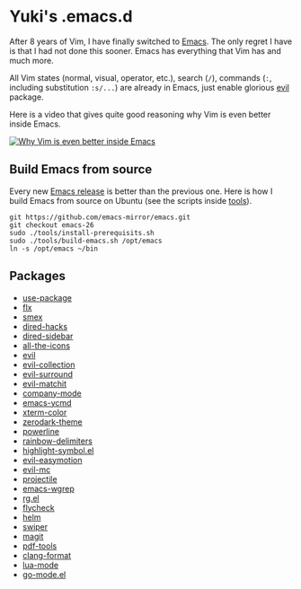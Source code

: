 Yuki's .emacs.d
===============

After 8 years of Vim, I have finally switched to [Emacs](https://www.gnu.org/software/emacs/). The only regret I have is that I had not done this sooner. Emacs has everything that Vim has and much more.

All Vim states (normal, visual, operator, etc.), search (`/`), commands (`:`, including substitution `:s/...`) are already in Emacs, just enable glorious [evil](https://github.com/emacs-evil/evil) package.

Here is a video that gives quite good reasoning why Vim is even better inside Emacs.

[![Why Vim is even better inside Emacs](http://img.youtube.com/vi/JWD1Fpdd4Pc/0.jpg)](http://www.youtube.com/watch?v=JWD1Fpdd4Pc "Why Vim is even better inside Emacs")

Build Emacs from source
-----------------------

Every new [Emacs release](https://www.gnu.org/software/emacs/history.html) is better than the previous one. Here is how I build Emacs from source on Ubuntu (see the scripts inside [tools](tools)).

``` shell
git https://github.com/emacs-mirror/emacs.git
git checkout emacs-26
sudo ./tools/install-prerequisits.sh
sudo ./tools/build-emacs.sh /opt/emacs
ln -s /opt/emacs ~/bin
```

Packages
--------

 - [use-package](https://github.com/jwiegley/use-package)
 - [flx](https://github.com/lewang/flx)
 - [smex](https://github.com/nonsequitur/smex)
 - [dired-hacks](https://github.com/Fuco1/dired-hacks)
 - [dired-sidebar](https://github.com/jojojames/dired-sidebar)
 - [all-the-icons](https://github.com/domtronn/all-the-icons.el)
 - [evil](https://github.com/emacs-evil/evil)
 - [evil-collection](https://github.com/emacs-evil/evil-collection)
 - [evil-surround](https://github.com/emacs-evil/evil-surround)
 - [evil-matchit](https://github.com/redguardtoo/evil-matchit)
 - [company-mode](https://github.com/company-mode/company-mode)
 - [emacs-ycmd](https://github.com/abingham/emacs-ycmd)
 - [xterm-color](https://github.com/atomontage/xterm-color)
 - [zerodark-theme](https://github.com/NicolasPetton/zerodark-theme)
 - [powerline](https://github.com/milkypostman/powerline)
 - [rainbow-delimiters](https://github.com/Fanael/rainbow-delimiters)
 - [highlight-symbol.el](https://github.com/nschum/highlight-symbol.el)
 - [evil-easymotion](https://github.com/PythonNut/evil-easymotion)
 - [evil-mc](https://github.com/gabesoft/evil-mc)
 - [projectile](https://github.com/bbatsov/projectile)
 - [emacs-wgrep](https://github.com/mhayashi1120/Emacs-wgrep)
 - [rg.el](https://github.com/dajva/rg.el)
 - [flycheck](https://github.com/flycheck/flycheck)
 - [helm](https://github.com/emacs-helm/helm)
 - [swiper](https://github.com/abo-abo/swiper)
 - [magit](https://github.com/magit/magit)
 - [pdf-tools](https://github.com/politza/pdf-tools)
 - [clang-format](https://github.com/emacsorphanage/clang-format)
 - [lua-mode](https://github.com/immerrr/lua-mode)
 - [go-mode.el](https://github.com/dominikh/go-mode.el)

